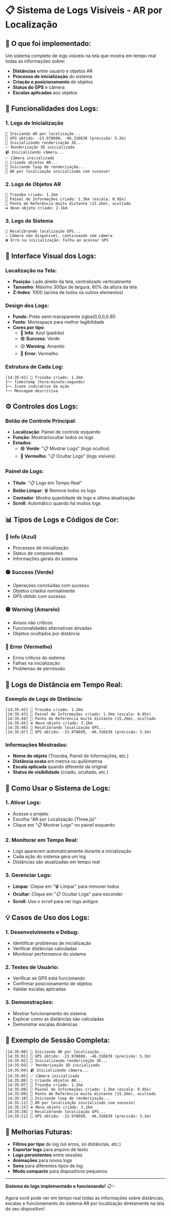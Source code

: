 # 📋 Sistema de Logs Visíveis - AR por Localização

## 🎯 **O que foi implementado:**

Um sistema completo de logs visíveis na tela que mostra em tempo real todas as informações sobre:
- **Distâncias** entre usuário e objetos AR
- **Processo de inicialização** do sistema
- **Criação e posicionamento** de objetos
- **Status do GPS** e câmera
- **Escalas aplicadas** aos objetos

## 🚀 **Funcionalidades dos Logs:**

### 1. **Logs de Inicialização**
```
🚀 Iniciando AR por localização...
📍 GPS obtido: -23.978699, -46.316639 (precisão: 5.2m)
🎨 Inicializando renderização 3D...
✅ Renderização 3D inicializada
📹 Inicializando câmera...
✅ Câmera inicializada
🎯 Criando objetos AR...
🔄 Iniciando loop de renderização...
🎉 AR por localização inicializado com sucesso!
```

### 2. **Logs de Objetos AR**
```
🎯 Trozoba criado: 1.2km
🎯 Painel de Informações criado: 1.3km (escala: 0.95x)
🚫 Ponto de Referência muito distante (15.2km), ocultado
➕ Novo objeto criado: 2.1km
```

### 3. **Logs de Sistema**
```
🔄 Recalibrando localização GPS...
⚠️ Câmera não disponível, continuando sem câmera
❌ Erro na inicialização: Falha ao acessar GPS
```

## 🎨 **Interface Visual dos Logs:**

### **Localização na Tela:**
- **Posição**: Lado direito da tela, centralizado verticalmente
- **Tamanho**: Máximo 300px de largura, 60% da altura da tela
- **Z-Index**: 1000 (acima de todos os outros elementos)

### **Design dos Logs:**
- **Fundo**: Preto semi-transparente (rgba(0,0,0,0.9))
- **Fonte**: Monospace para melhor legibilidade
- **Cores por tipo**:
  - 🔵 **Info**: Azul (padrão)
  - 🟢 **Success**: Verde
  - 🟡 **Warning**: Amarelo
  - 🔴 **Error**: Vermelho

### **Estrutura de Cada Log:**
```
[14:35:42] 🎯 Trozoba criado: 1.2km
├── Timestamp (hora:minuto:segundo)
├── Ícone indicativo da ação
└── Mensagem descritiva
```

## ⚙️ **Controles dos Logs:**

### **Botão de Controle Principal:**
- **Localização**: Painel de controle esquerdo
- **Função**: Mostrar/ocultar todos os logs
- **Estados**:
  - 🟢 **Verde**: "📋 Mostrar Logs" (logs ocultos)
  - 🔴 **Vermelho**: "📋 Ocultar Logs" (logs visíveis)

### **Painel de Logs:**
- **Título**: "📋 Logs em Tempo Real"
- **Botão Limpar**: 🗑️ Remove todos os logs
- **Contador**: Mostra quantidade de logs e última atualização
- **Scroll**: Automático quando há muitos logs

## 📊 **Tipos de Logs e Códigos de Cor:**

### **🔵 Info (Azul)**
- Processos de inicialização
- Status de componentes
- Informações gerais do sistema

### **🟢 Success (Verde)**
- Operações concluídas com sucesso
- Objetos criados normalmente
- GPS obtido com sucesso

### **🟡 Warning (Amarelo)**
- Avisos não críticos
- Funcionalidades alternativas ativadas
- Objetos ocultados por distância

### **🔴 Error (Vermelho)**
- Erros críticos do sistema
- Falhas na inicialização
- Problemas de permissão

## 🎯 **Logs de Distância em Tempo Real:**

### **Exemplo de Logs de Distância:**
```
[14:35:42] 🎯 Trozoba criado: 1.2km
[14:35:43] 🎯 Painel de Informações criado: 1.3km (escala: 0.95x)
[14:35:44] 🚫 Ponto de Referência muito distante (15.2km), ocultado
[14:35:45] ➕ Novo objeto criado: 2.1km
[14:35:46] 🔄 Recalibrando localização GPS...
[14:35:47] 📍 GPS obtido: -23.978699, -46.316639 (precisão: 3.1m)
```

### **Informações Mostradas:**
- **Nome do objeto** (Trozoba, Painel de Informações, etc.)
- **Distância exata** em metros ou quilômetros
- **Escala aplicada** quando diferente da original
- **Status de visibilidade** (criado, ocultado, etc.)

## 🔧 **Como Usar o Sistema de Logs:**

### **1. Ativar Logs:**
- Acesse o projeto
- Escolha "AR por Localização (Three.js)"
- Clique em "📋 Mostrar Logs" no painel esquerdo

### **2. Monitorar em Tempo Real:**
- Logs aparecem automaticamente durante a inicialização
- Cada ação do sistema gera um log
- Distâncias são atualizadas em tempo real

### **3. Gerenciar Logs:**
- **Limpar**: Clique em "🗑️ Limpar" para remover todos
- **Ocultar**: Clique em "📋 Ocultar Logs" para esconder
- **Scroll**: Use o scroll para ver logs antigos

## 💡 **Casos de Uso dos Logs:**

### **1. Desenvolvimento e Debug:**
- Identificar problemas de inicialização
- Verificar distâncias calculadas
- Monitorar performance do sistema

### **2. Testes de Usuário:**
- Verificar se GPS está funcionando
- Confirmar posicionamento de objetos
- Validar escalas aplicadas

### **3. Demonstrações:**
- Mostrar funcionamento do sistema
- Explicar como as distâncias são calculadas
- Demonstrar escalas dinâmicas

## 🚀 **Exemplo de Sessão Completa:**

```
[14:35:00] 🚀 Iniciando AR por localização...
[14:35:01] 📍 GPS obtido: -23.978699, -46.316639 (precisão: 5.2m)
[14:35:02] 🎨 Inicializando renderização 3D...
[14:35:03] ✅ Renderização 3D inicializada
[14:35:04] 📹 Inicializando câmera...
[14:35:05] ✅ Câmera inicializada
[14:35:06] 🎯 Criando objetos AR...
[14:35:07] 🎯 Trozoba criado: 1.2km
[14:35:08] 🎯 Painel de Informações criado: 1.3km (escala: 0.95x)
[14:35:09] 🚫 Ponto de Referência muito distante (15.2km), ocultado
[14:35:10] 🔄 Iniciando loop de renderização...
[14:35:11] 🎉 AR por localização inicializado com sucesso!
[14:35:15] ➕ Novo objeto criado: 2.1km
[14:35:20] 🔄 Recalibrando localização GPS...
[14:35:21] 📍 GPS obtido: -23.978699, -46.316639 (precisão: 3.1m)
```

## 🔮 **Melhorias Futuras:**

- **Filtros por tipo** de log (só erros, só distâncias, etc.)
- **Exportar logs** para arquivo de texto
- **Logs persistentes** entre sessões
- **Animações** para novos logs
- **Sons** para diferentes tipos de log
- **Modo compacto** para dispositivos pequenos

---

**Sistema de logs implementado e funcionando!** 📋✨

Agora você pode ver em tempo real todas as informações sobre distâncias, escalas e funcionamento do sistema AR por localização diretamente na tela do seu dispositivo!
